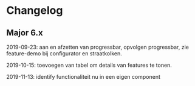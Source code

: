 # Changelog

## Major 6.x

2019-09-23: aan en afzetten van progressbar, opvolgen progressbar, zie feature-demo bij configurator en straatkolken.

2019-10-15: toevoegen van tabel om details van features te tonen.

2019-11-13: identify functionaliteit nu in een eigen component


